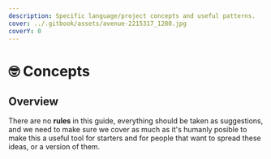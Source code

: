 ```yaml
---
description: Specific language/project concepts and useful patterns.
cover: ../.gitbook/assets/avenue-2215317_1280.jpg
coverY: 0
---
```


# 🤓 Concepts

## Overview

There are no **rules** in this guide, everything should be taken as suggestions, and we need to make sure we cover as much as it's humanly posible to make this a useful tool for starters and for people that want to spread these ideas, or a version of them.
